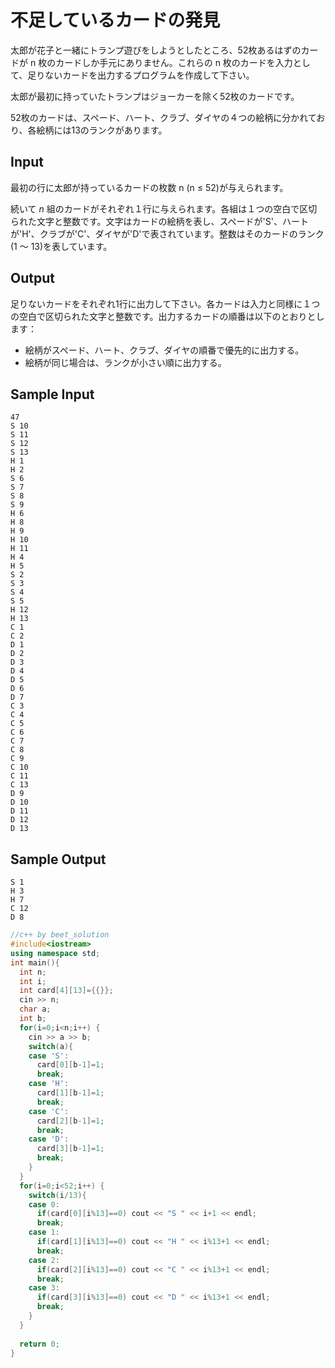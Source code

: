 # 不足しているカードの発見



太郎が花子と一緒にトランプ遊びをしようとしたところ、52枚あるはずのカードが n 枚のカードしか手元にありません。これらの n 枚のカードを入力として、足りないカードを出力するプログラムを作成して下さい。

太郎が最初に持っていたトランプはジョーカーを除く52枚のカードです。

52枚のカードは、スペード、ハート、クラブ、ダイヤの４つの絵柄に分かれており、各絵柄には13のランクがあります。

## Input

最初の行に太郎が持っているカードの枚数 n (n ≤ 52)が与えられます。

続いて *n* 組のカードがそれぞれ１行に与えられます。各組は１つの空白で区切られた文字と整数です。文字はカードの絵柄を表し、スペードが'S'、ハートが'H'、クラブが'C'、ダイヤが'D'で表されています。整数はそのカードのランク(1 〜 13)を表しています。

## Output

足りないカードをそれぞれ1行に出力して下さい。各カードは入力と同様に１つの空白で区切られた文字と整数です。出力するカードの順番は以下のとおりとします：

- 絵柄がスペード、ハート、クラブ、ダイヤの順番で優先的に出力する。
- 絵柄が同じ場合は、ランクが小さい順に出力する。

## Sample Input

```
47
S 10
S 11
S 12
S 13
H 1
H 2
S 6
S 7
S 8
S 9
H 6
H 8
H 9
H 10
H 11
H 4
H 5
S 2
S 3
S 4
S 5
H 12
H 13
C 1
C 2
D 1
D 2
D 3
D 4
D 5
D 6
D 7
C 3
C 4
C 5
C 6
C 7
C 8
C 9
C 10
C 11
C 13
D 9
D 10
D 11
D 12
D 13
```

## Sample Output

```
S 1
H 3
H 7
C 12
D 8
```

```c++
//c++ by beet_solution
#include<iostream>
using namespace std;
int main(){
  int n;
  int i;
  int card[4][13]={{}};
  cin >> n;
  char a;
  int b;
  for(i=0;i<n;i++) {
    cin >> a >> b;
    switch(a){
    case 'S':
      card[0][b-1]=1;
      break;
    case 'H':
      card[1][b-1]=1;
      break;
    case 'C':
      card[2][b-1]=1;
      break;
    case 'D':
      card[3][b-1]=1;
      break;
    }
  }
  for(i=0;i<52;i++) {
    switch(i/13){
    case 0:
      if(card[0][i%13]==0) cout << "S " << i+1 << endl;
      break;
    case 1:
      if(card[1][i%13]==0) cout << "H " << i%13+1 << endl;
      break;
    case 2:
      if(card[2][i%13]==0) cout << "C " << i%13+1 << endl;
      break;
    case 3:
      if(card[3][i%13]==0) cout << "D " << i%13+1 << endl;
      break;
    }
  }
  
  return 0;
}

```





